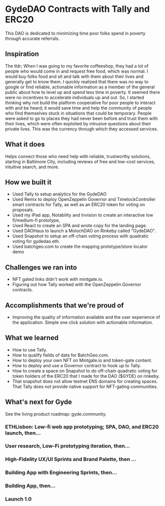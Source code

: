 # GydeDAO Contracts with Tally and ERC20

This DAO is dedicated to minimizing time poor folks spend in poverty through accurate referrals.

## Inspiration
 
The tldr; When I was going to my favorite coffeeshop, they had a lot of people who would come in and request free food, which was normal. I would buy folks food and sit and talk with them about their lives and generally get to know them. I quickly realized that there was no way to google or find reliable, actionable information as a member of the general public about how to level up and spend less time in poverty. It seemed there were no incentives to accelerate individuals up and out. So, I started thinking why not build the platform cooperative for poor people to interact with and be heard; it would save time and help the community of people who find themselves stuck in situations that could be temporary. People were asked to go to places they had never been before and trust them with their lives, which were often exploited by intrusive questions about their private lives. This was the currency through which they accessed services. 

## What it does

Helps connect those who need help with reliable, trustworthy solutions, starting in Baltimore City, including reviews of free and low-cost services, intuitive search, and more.  

## How we built it

- Used Tally to setup analytics for the GydeDAO
- Used Remix to deploy OpenZeppelin Governor and TimelockController smart contracts for Tally, as well as an ERC20 token for voting on proposals. 
- Used my iPad app, Notability and Invision to create an interactive low fi/medium-fi prototype,
- Used React to create an SPA and wrote copy for the landing page. 
- Used DAOHaus to launch a MolochDAO on Rinkeby called "GydeDAO". 
- Used Snapshot to setup an off-chain voting process with quadratic voting for gydedao.eth. 
- Used batchgeo.com to create the mapping prototype/store locator demo

## Challenges we ran into

- NFT gated links didn't work with mintgate.io. 
- Figuring out how Tally worked with the OpenZeppelin Governor contracts. 

## Accomplishments that we're proud of

- Improving the quality of information available and the user experience of the application. Simple one click solution with actionable information. 

## What we learned

- How to use Tally. 
- How to qualify fields of data for BatchGeo.com. 
- How to deploy your own NFT on Mintgate.io and token-gate content. 
- How to deploy and use a Governor contract to hook up to Tally. 
- How to create a space on Snapshot to do off-chain quadratic voting for token holders of the ERC20 that I made for the DAO ($GYDE) on rinkeby. 
- That snapshot does not allow testnet ENS domains for creating spaces. That Tally does not provide native support for NFT-gating communities. 

## What's next for Gyde

See the living product roadmap: gyde.community. 

### ETHLisbon: Low-fi web app prototyping; SPA, DAO, and ERC20 launch, then...

### User research, Low-Fi prototyping iteration, then...

###  High-Fidelity UX/UI Sprints and Brand Palette, then ...

###  Building App with Engineering Sprints, then...

### Building App, then...

### Launch 1.0
